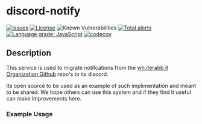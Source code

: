 discord-notify
=========
[![Issues](https://img.shields.io/github/issues/Crucible-Standard/obiter-dictum.svg)](https://github.com/wh-iterabb-it/discord-notify/issues)
[![License](https://img.shields.io/badge/license-GPL-blue.svg)](https://github.com/wh-iterabb-it/discord-notify/blob/main/LICENSE)
![Known Vulnerabilities](https://snyk.io/test/github/wh-iterabb-it/discord-notify/badge.svg) 
[![Total alerts](https://img.shields.io/lgtm/alerts/g/wh-iterabb-it/discord-notify.svg?logo=lgtm&logoWidth=18)](https://lgtm.com/projects/g/wh-iterabb-it/discord-notify/alerts/) 
[![Language grade: JavaScript](https://img.shields.io/lgtm/grade/javascript/g/wh-iterabb-it/discord-notify.svg?logo=lgtm&logoWidth=18)](https://lgtm.com/projects/g/wh-iterabb-it/discord-notify/context:javascript)
[![codecov](https://codecov.io/gh/wh-iterabb-it/discord-notify/branch/master/graph/badge.svg)](https://codecov.io/gh/wh-iterabb-it/discord-notify)

## Description

This service is used to migrate notifcations from the [wh.iterabb.it Organization Github](https://github.com/wh-iterabb-it) repo's to its discord. 

Its open source to be used as an example of such implimentation and meant to be shared. We hope others can use this system and if they find it useful can make improvements here. 

### Example Usage

